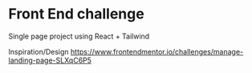 <h1>Front End challenge</h1>
Single page project using React + Tailwind

Inspiration/Design
https://www.frontendmentor.io/challenges/manage-landing-page-SLXqC6P5
